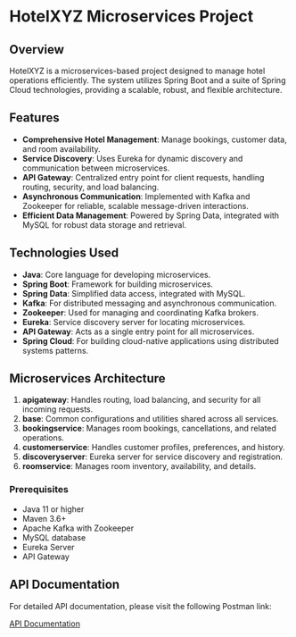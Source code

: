 # HotelXYZ Microservices Project

## Overview

HotelXYZ is a microservices-based project designed to manage hotel operations efficiently. The system utilizes Spring Boot and a suite of Spring Cloud technologies, providing a scalable, robust, and flexible architecture.

## Features

- **Comprehensive Hotel Management**: Manage bookings, customer data, and room availability.
- **Service Discovery**: Uses Eureka for dynamic discovery and communication between microservices.
- **API Gateway**: Centralized entry point for client requests, handling routing, security, and load balancing.
- **Asynchronous Communication**: Implemented with Kafka and Zookeeper for reliable, scalable message-driven interactions.
- **Efficient Data Management**: Powered by Spring Data, integrated with MySQL for robust data storage and retrieval.

## Technologies Used

- **Java**: Core language for developing microservices.
- **Spring Boot**: Framework for building microservices.
- **Spring Data**: Simplified data access, integrated with MySQL.
- **Kafka**: For distributed messaging and asynchronous communication.
- **Zookeeper**: Used for managing and coordinating Kafka brokers.
- **Eureka**: Service discovery server for locating microservices.
- **API Gateway**: Acts as a single entry point for all microservices.
- **Spring Cloud**: For building cloud-native applications using distributed systems patterns.

## Microservices Architecture

1. **apigateway**: Handles routing, load balancing, and security for all incoming requests.
2. **base**: Common configurations and utilities shared across all services.
3. **bookingservice**: Manages room bookings, cancellations, and related operations.
4. **customerservice**: Handles customer profiles, preferences, and history.
5. **discoveryserver**: Eureka server for service discovery and registration.
6. **roomservice**: Manages room inventory, availability, and details.

### Prerequisites

- Java 11 or higher
- Maven 3.6+
- Apache Kafka with Zookeeper
- MySQL database
- Eureka Server
- API Gateway

## API Documentation 

For detailed API documentation, please visit the following Postman link:

[API Documentation](https://www.postman.com/winter-star-407690/workspace/public/collection/28283358-338421c3-5f73-4f82-b536-e8c201dada0c?action=share&creator=28283358)
